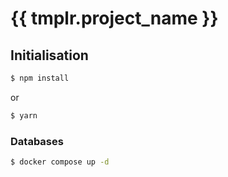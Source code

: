 # {{ tmplr.project_name }}

## Initialisation

```bash
$ npm install
```

or

```bash
$ yarn
```

### Databases

```bash
$ docker compose up -d
```